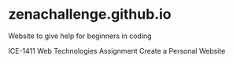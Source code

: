 # zenachallenge.github.io
Website to give help for beginners in coding

ICE-1411 Web Technologies Assignment
Create a Personal Website
